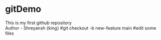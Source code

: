 # gitDemo
This is my first github repository
<br/>
Author - Shreyansh {king}
#git checkout -b new-feature main
#edit some files